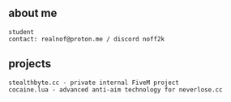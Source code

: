 ## about me
```
student
contact: realnof@proton.me / discord noff2k
```

## projects
```
stealthbyte.cc - private internal FiveM project
cocaine.lua - advanced anti-aim technology for neverlose.cc
```
